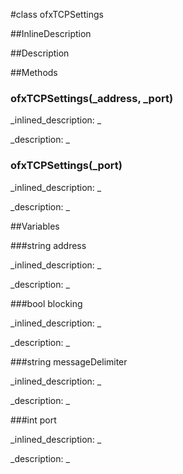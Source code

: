 #class ofxTCPSettings


<!--
_visible: True_
_advanced: False_
_istemplated: False_
_extends: _
-->

##InlineDescription






##Description





##Methods



### ofxTCPSettings(_address, _port)

<!--
_syntax: ofxTCPSettings(_address, _port)_
_name: ofxTCPSettings_
_returns: _
_returns_description: _
_parameters: int _address, int _port_
_access: public_
_version_started: 0.10.0_
_version_deprecated: _
_summary: _
_constant: False_
_static: False_
_visible: True_
_advanced: False_
-->

_inlined_description: _







_description: _







<!----------------------------------------------------------------------------->

### ofxTCPSettings(_port)

<!--
_syntax: ofxTCPSettings(_port)_
_name: ofxTCPSettings_
_returns: _
_returns_description: _
_parameters: int _port_
_access: public_
_version_started: 0.10.0_
_version_deprecated: _
_summary: _
_constant: False_
_static: False_
_visible: True_
_advanced: False_
-->

_inlined_description: _







_description: _







<!----------------------------------------------------------------------------->

##Variables



###string address

<!--
_name: address_
_type: string_
_access: public_
_version_started: 0.10.0_
_version_deprecated: _
_summary: _
_visible: True_
_constant: False_
_advanced: False_
-->

_inlined_description: _







_description: _







<!----------------------------------------------------------------------------->

###bool blocking

<!--
_name: blocking_
_type: bool_
_access: public_
_version_started: 0.10.0_
_version_deprecated: _
_summary: _
_visible: True_
_constant: False_
_advanced: False_
-->

_inlined_description: _







_description: _







<!----------------------------------------------------------------------------->

###string messageDelimiter

<!--
_name: messageDelimiter_
_type: string_
_access: public_
_version_started: 0.10.0_
_version_deprecated: _
_summary: _
_visible: True_
_constant: False_
_advanced: False_
-->

_inlined_description: _







_description: _







<!----------------------------------------------------------------------------->

###int port

<!--
_name: port_
_type: int_
_access: public_
_version_started: 0.10.0_
_version_deprecated: _
_summary: _
_visible: True_
_constant: False_
_advanced: False_
-->

_inlined_description: _







_description: _







<!----------------------------------------------------------------------------->

